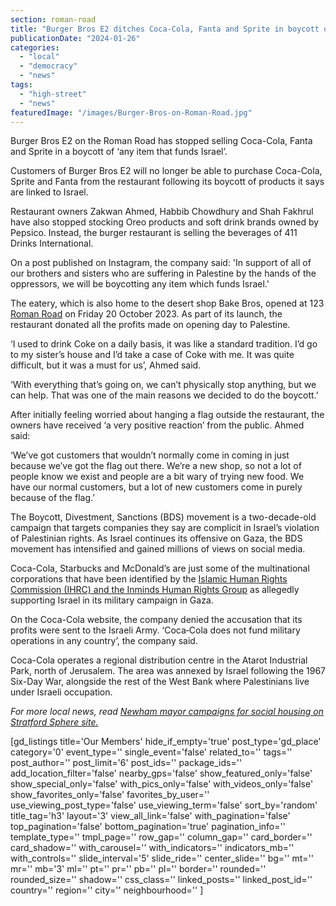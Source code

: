 ```yaml
---
section: roman-road
title: "Burger Bros E2 ditches Coca-Cola, Fanta and Sprite in boycott of brands linked to Israel"
publicationDate: "2024-01-26"
categories: 
  - "local"
  - "democracy"
  - "news"
tags: 
  - "high-street"
  - "news"
featuredImage: "/images/Burger-Bros-on-Roman-Road.jpg"
---
```


Burger Bros E2 on the Roman Road has stopped selling Coca-Cola, Fanta and Sprite in a boycott of ‘any item that funds Israel’.

Customers of Burger Bros E2 will no longer be able to purchase Coca-Cola, Sprite and Fanta from the restaurant following its boycott of products it says are linked to Israel. 

Restaurant owners Zakwan Ahmed, Habbib Chowdhury and Shah Fakhrul have also stopped stocking Oreo products and soft drink brands owned by Pepsico. Instead, the burger restaurant is selling the beverages of 411 Drinks International. 

On a post published on Instagram, the company said: 'In support of all of our brothers and sisters who are suffering in Palestine by the hands of the oppressors, we will be boycotting any item which funds Israel.'

The eatery, which is also home to the desert shop Bake Bros, opened at 123 [Roman Road](https://romanroadlondon.com/best-tea-places-bow-globe-town/) on Friday 20 October 2023. As part of its launch, the restaurant donated all the profits made on opening day to Palestine.

‘I used to drink Coke on a daily basis, it was like a standard tradition. I’d go to my sister’s house and I’d take a case of Coke with me. It was quite difficult, but it was a must for us’, Ahmed said. 

‘With everything that’s going on, we can’t physically stop anything, but we can help. That was one of the main reasons we decided to do the boycott.’ 

After initially feeling worried about hanging a flag outside the restaurant, the owners have received ‘a very positive reaction’ from the public. Ahmed said:

‘We’ve got customers that wouldn’t normally come in coming in just because we’ve got the flag out there. We’re a new shop, so not a lot of people know we exist and people are a bit wary of trying new food. We have our normal customers, but a lot of new customers come in purely because of the flag.’ 

The Boycott, Divestment, Sanctions (BDS) movement is a two-decade-old campaign that targets companies they say are complicit in Israel’s violation of Palestinian rights. As Israel continues its offensive on Gaza, the BDS movement has intensified and gained millions of views on social media. 

Coca-Cola, Starbucks and McDonald’s are just some of the multinational corporations that have been identified by the [Islamic Human Rights Commission (IHRC) and the Inminds Human Rights Group](https://www.ihrc.org.uk/new-anti-israeli-boycott-list-issued/) as allegedly supporting Israel in its military campaign in Gaza.

On the Coca-Cola website, the company denied the accusation that its profits were sent to the Israeli Army. ‘Coca‑Cola does not fund military operations in any country’, the company said. 

Coca-Cola operates a regional distribution centre in the Atarot Industrial Park, north of Jerusalem. The area was annexed by Israel following the 1967 Six-Day War, alongside the rest of the West Bank where Palestinians live under Israeli occupation. 

_For more local news, read_ [_Newham mayor campaigns for social housing on Stratford Sphere site._](https://romanroadlondon.com/stratford-sphere-msg-social-housing-campaign-newham-council/)

\[gd\_listings title='Our Members' hide\_if\_empty='true' post\_type='gd\_place' category='0' event\_type='' single\_event='false' related\_to='' tags='' post\_author='' post\_limit='6' post\_ids='' package\_ids='' add\_location\_filter='false' nearby\_gps='false' show\_featured\_only='false' show\_special\_only='false' with\_pics\_only='false' with\_videos\_only='false' show\_favorites\_only='false' favorites\_by\_user='' use\_viewing\_post\_type='false' use\_viewing\_term='false' sort\_by='random' title\_tag='h3' layout='3' view\_all\_link='false' with\_pagination='false' top\_pagination='false' bottom\_pagination='true' pagination\_info='' template\_type='' tmpl\_page='' row\_gap='' column\_gap='' card\_border='' card\_shadow='' with\_carousel='' with\_indicators='' indicators\_mb='' with\_controls='' slide\_interval='5' slide\_ride='' center\_slide='' bg='' mt='' mr='' mb='3' ml='' pt='' pr='' pb='' pl='' border='' rounded='' rounded\_size='' shadow='' css\_class='' linked\_posts='' linked\_post\_id='' country='' region='' city='' neighbourhood='' \]
